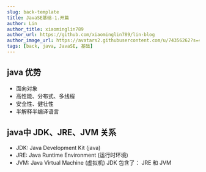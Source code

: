 ```yaml
---
slug: back-template
title: JavaSE基础-1.开篇
author: Lin
author_title: xiaominglin789
author_url: https://github.com/xiaominglin789/lin-blog
author_image_url: https://avatars2.githubusercontent.com/u/74356262?s=400&u=51bc963a308dd3748ba5133c9cfd29eb3bc0c207&v=4
tags: [back, java, JavaSE, 基础]
---
```


##  java 优势
- 面向对象
- 高性能、分布式、多线程
- 安全性、健壮性
- 半解释半编译语言



## java中 JDK、JRE、JVM 关系
- JDK: Java Development Kit (java)
- JRE: Java Runtime Environment (运行时环境)
- JVM: Java Virtual Machine (虚拟机)
JDK 包含了： JRE 和 JVM

